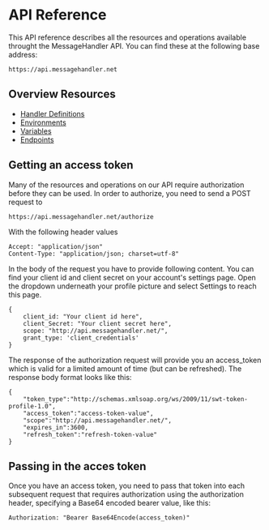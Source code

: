 # API Reference

This API reference describes all the resources and operations available throught the MessageHandler API. You can find these at the following base address:

`https://api.messagehandler.net`

## Overview Resources

* [Handler Definitions](/documentation/api/definitions)
* [Environments](/documentation/api/environments)
* [Variables](/documentation/api/variables)
* [Endpoints](/documentation/api/endpoints)

## Getting an access token

Many of the resources and operations on our API require authorization before they can be used. In order to authorize, you need to send a POST request to

`https://api.messagehandler.net/authorize`

With the following header values

<!-- start of code block -->
 
	Accept: "application/json"
	Content-Type: "application/json; charset=utf-8"
    
<!-- end of code block -->

In the body of the request you have to provide following content. You can find your client id and client secret on your account's settings page. Open the dropdown underneath your profile picture and select Settings to reach this page.

<!-- start of code block -->
 
	{
		client_id: "Your client id here",
		client_Secret: "Your client secret here",
		scope: "http://api.messagehandler.net/",
		grant_type: 'client_credentials'
	}
    
<!-- end of code block -->

The response of the authorization request will provide you an access_token which is valid for a limited amount of time (but can be refreshed). The response body format looks like this:

<!-- start of code block -->
 
	{
		"token_type":"http://schemas.xmlsoap.org/ws/2009/11/swt-token-profile-1.0",
		"access_token":"access-token-value",
		"scope":"http://api.messagehandler.net/",
		"expires_in":3600,
		"refresh_token":"refresh-token-value"
	}
    
<!-- end of code block -->

## Passing in the acces token

Once you have an access token, you need to pass that token into each subsequent request that requires authorization using the authorization header, specifying a Base64 encoded bearer value, like this:

`Authorization: "Bearer Base64Encode(access_token)"`

